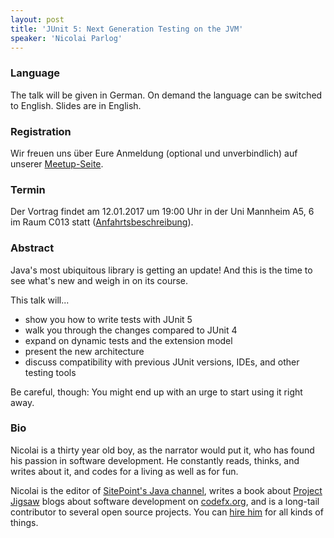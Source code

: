 ```yaml
---
layout: post
title: 'JUnit 5: Next Generation Testing on the JVM'
speaker: 'Nicolai Parlog'
---
```


### Language

The talk will be given in German. On demand the language can be switched to English.  Slides are in English.

### Registration

Wir freuen uns über Eure Anmeldung (optional und unverbindlich) auf unserer [Meetup-Seite](https://www.meetup.com/de-DE/mannheim-java-usergroup/events/236234428/).

### Termin

Der Vortrag findet am 12.01.2017 um 19:00 Uhr in der Uni Mannheim A5, 6 im Raum C013 statt ([Anfahrtsbeschreibung](/getting-there)).

### Abstract

Java's most ubiquitous library is getting an update!
And this is the time to see what's new and weigh in on its course.

This talk will...

* show you how to write tests with JUnit 5
* walk you through the changes compared to JUnit 4
* expand on dynamic tests and the extension model
* present the new architecture
* discuss compatibility with previous JUnit versions, IDEs, and other
testing tools

Be careful, though:
You might end up with an urge to start using it right away.

### Bio

Nicolai is a thirty year old boy, as the narrator would put it, who
has found his passion in software development. He constantly reads,
thinks, and writes about it, and codes for a living as well as for fun.

Nicolai is the editor of [SitePoint's Java channel](http://sitepoint.com/java/), writes a book
about [Project Jigsaw](http://blog.codefx.org/java-module-system-in-action/) blogs about software development on
[codefx.org](http://codefx.org), and is a long-tail contributor to several open source
projects. You can [hire him](http://blog.codefx.org/hire-nicolai-parlog/) for all kinds of things.
